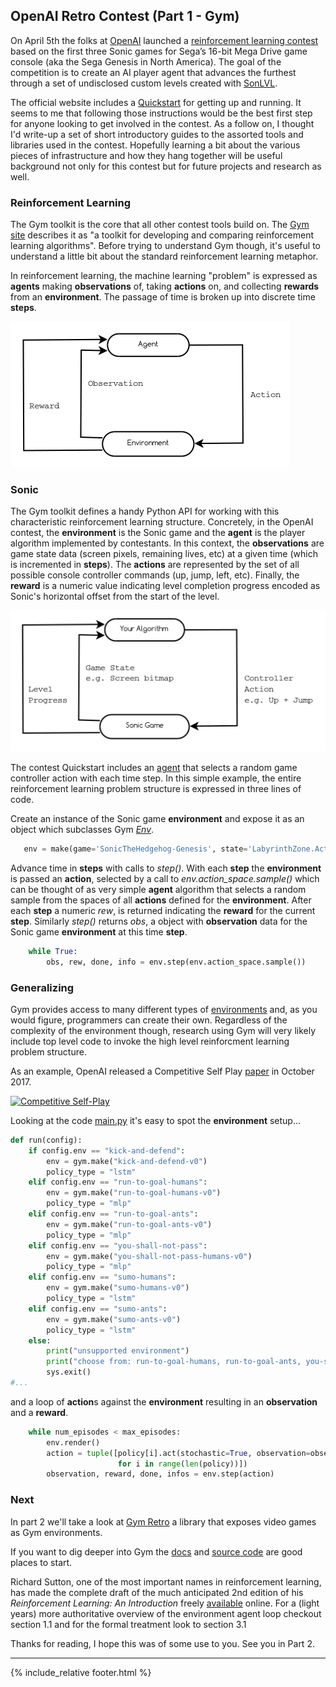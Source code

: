 ## OpenAI Retro Contest (Part 1 - Gym)

On April 5th the folks at [OpenAI](https://openai.com/) launched a [reinforcement learning contest](https://contest.openai.com/) based on the first three Sonic games for Sega’s 16-bit Mega Drive game console (aka the Sega Genesis in North America).
The goal of the competition is to create an AI player agent that advances the furthest through a set of undisclosed custom levels created with [SonLVL](http://info.sonicretro.org/SonLVL). 

The official website includes a [Quickstart](https://contest.openai.com/details) for getting up and running. It seems to me that following those instructions would be the best first step for anyone looking to get involved in the contest. As a follow on, I thought I'd write-up a set of short introductory guides to the assorted tools and libraries used in the contest. Hopefully learning a bit about the various pieces of infrastructure and how they hang together will be useful background not only for this contest but for future projects and research as well.

### Reinforcement Learning

The Gym toolkit is the core that all other contest tools build on. The [Gym site](https://gym.openai.com/) describes it as "a toolkit for developing and comparing reinforcement learning algorithms". Before trying to understand Gym though, it's useful to understand a little bit about the standard reinforcement learning metaphor.

In reinforcement learning, the machine learning "problem" is expressed as **agents** making **observations** of, taking **actions** on, and collecting **rewards** from an **environment**. The passage of time is broken up into discrete time **steps**.

 ![Reinforcement Learning](../assets/reinforcement_learning.png)

### Sonic

The Gym toolkit defines a handy Python API for working with this characteristic reinforcement learning structure. Concretely, in the OpenAI contest, the **environment** is the Sonic game and the **agent** is the player algorithm implemented by contestants. In this context, the **observations** are game state data (screen pixels, remaining lives, etc) at a given time (which is incremented in **steps**). The **actions** are represented by the set of all possible console controller commands (up, jump, left, etc). Finally, the **reward** is a numeric value indicating level completion progress encoded as Sonic's horizontal offset from the start of the level.

![Sonic as Reinforcement Learning](../assets/sonic_reinforcement_learning.png)

The contest Quickstart includes an [agent](https://contest.openai.com/static/random-agent.py) that selects a random game controller action with each time step. In this simple example, the entire reinforcement learning problem structure is expressed in three lines of code.

Create an instance of the Sonic game **environment** and expose it as an object which subclasses Gym *[Env](https://github.com/openai/gym/blob/master/gym/core.py)*.
```python
   env = make(game='SonicTheHedgehog-Genesis', state='LabyrinthZone.Act1')
 ```
Advance time in **steps** with calls to *step()*. With each **step** the **environment** is passed an **action**, selected by a call to *env.action_space.sample()* which can be thought of as very simple **agent** algorithm that selects a random sample from the spaces of all **actions** defined for the **environment**.  After each **step** a numeric *rew*, is returned indicating the **reward** for the current **step**. Similarly *step()* returns *obs*, a object with **observation** data for the Sonic game **environment** at this time **step**.
```python
    while True:
        obs, rew, done, info = env.step(env.action_space.sample())
```
### Generalizing

Gym provides access to many different types of [environments](https://gym.openai.com/envs) and, as you would figure, programmers can create their own. Regardless of the complexity of the environment though, research using Gym will very likely include top level code to invoke the high level reinforcment learning problem structure.

As an example, OpenAI released a Competitive Self Play [paper](https://arxiv.org/abs/1710.03748) in October 2017.

[![Competitive Self-Play](https://img.youtube.com/vi/OBcjhp4KSgQ/0.jpg)](https://www.youtube.com/watch?v=OBcjhp4KSgQ)

Looking at the code [main.py](https://github.com/openai/multiagent-competition/blob/master/main.py) it's easy to spot the **environment** setup...

```python
def run(config):
    if config.env == "kick-and-defend":
        env = gym.make("kick-and-defend-v0")
        policy_type = "lstm"
    elif config.env == "run-to-goal-humans":
        env = gym.make("run-to-goal-humans-v0")
        policy_type = "mlp"
    elif config.env == "run-to-goal-ants":
        env = gym.make("run-to-goal-ants-v0")
        policy_type = "mlp"
    elif config.env == "you-shall-not-pass":
        env = gym.make("you-shall-not-pass-humans-v0")
        policy_type = "mlp"
    elif config.env == "sumo-humans":
        env = gym.make("sumo-humans-v0")
        policy_type = "lstm"
    elif config.env == "sumo-ants":
        env = gym.make("sumo-ants-v0")
        policy_type = "lstm"
    else:
        print("unsupported environment")
        print("choose from: run-to-goal-humans, run-to-goal-ants, you-shall-not-pass, sumo-humans, sumo-ants, kick-and-defend")
        sys.exit()
#...
```
and a loop of **action**s against the **environment** resulting in an **observation** and a **reward**. 

```python
    while num_episodes < max_episodes:
        env.render()
        action = tuple([policy[i].act(stochastic=True, observation=observation[i])[0]
                        for i in range(len(policy))])
        observation, reward, done, infos = env.step(action)
```

### Next

In part 2 we'll take a look at [Gym Retro](https://github.com/openai/retro) a library that exposes video games as Gym environments. 

If you want to dig deeper into Gym the [docs](https://gym.openai.com/docs/) and [source code](https://github.com/openai/gym) are good places to start. 

Richard Sutton, one of the most important names in reinforcement learning, has made the complete draft of the much anticipated 2nd edition of his *Reinforcement Learning: An Introduction* freely [available](http://incompleteideas.net/book/the-book-2nd.html) online. For a (light years) more authoritative overview of the environment agent loop checkout section 1.1 and for the formal treatment look to section 3.1

Thanks for reading, I hope this was of some use to you. See you in Part 2.

--- 

{% include_relative footer.html %}

